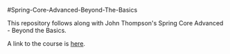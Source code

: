 #Spring-Core-Advanced-Beyond-The-Basics

This repository follows along with John Thompson's Spring Core Advanced - Beyond the Basics.

A link to the course is [here](https://www.udemy.com/spring-core-advanced-beyond-the-basics/).